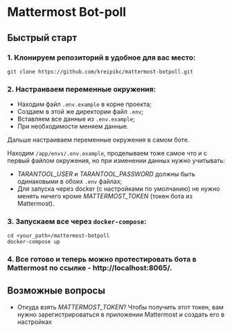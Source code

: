 # Mattermost Bot-poll
## Быстрый старт
### 1. Клонируем репозиторий в удобное для вас место:
```
git clone https://github.com/kreipikc/mattermost-botpoll.git
```
### 2. Настраиваем переменные окружения:
 - Находим файл `.env.example` в корне проекта;
 - Создаем в этой же директории файл `.env`;
 - Вставляем все данные из `.env.example`;
 - При необходимости меняем данные.

Дальше настраиваем переменные окружения в самом боте.

Находим `/app/envs/.env.example`, проделываем тоже самое что и с первый файлом окружения, но при изменении данных нужно учитывать:
- *TARANTOOL_USER* и *TARANTOOL_PASSWORD* должны быть одинаковыми в обоих `.env` файлах;
- Для запуска через docker (с настройками по умолчанию) не нужно менять ничего кроме *MATTERMOST_TOKEN* (токен бота из Mattermost).

### 3. Запускаем все через `docker-compose`:
```
cd <your_path>/mattermost-botpoll
docker-compose up
```

### 4. Все готово и теперь можно протестировать бота в Mattermost по ссылке - http://localhost:8065/.

## Возможные вопросы
- Откуда взять *MATTERMOST_TOKEN*?
Чтобы получить этот токен, вам нужно зарегистрироваться в приложении Mattermost и создать его в настройках
